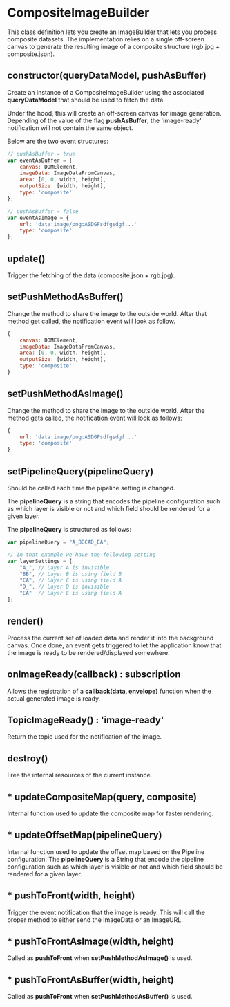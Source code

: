 # CompositeImageBuilder

This class definition lets you create an ImageBuilder that lets you process composite
datasets. The implementation relies on a single off-screen canvas to generate the
resulting image of a composite structure (rgb.jpg + composite.json).

## constructor(queryDataModel, pushAsBuffer)

Create an instance of a CompositeImageBuilder using the associated
__queryDataModel__ that should be used to fetch the data.

Under the hood, this will create an off-screen canvas for image generation.
Depending of the value of the flag __pushAsBuffer__, the 'image-ready' notification
will not contain the same object.

Below are the two event structures:

```js
// pushAsBuffer = true
var eventAsBuffer = {
    canvas: DOMElement,
    imageData: ImageDataFromCanvas,
    area: [0, 0, width, height],
    outputSize: [width, height],
    type: 'composite'
};

// pushAsBuffer = false
var eventAsImage = {
    url: 'data:image/png:ASDGFsdfgsdgf...'
    type: 'composite'
};
```

## update()

Trigger the fetching of the data (composite.json + rgb.jpg).

## setPushMethodAsBuffer()

Change the method to share the image to the outside world.
After that method get called, the notification event will look as follow.

```js
{
    canvas: DOMElement,
    imageData: ImageDataFromCanvas,
    area: [0, 0, width, height],
    outputSize: [width, height],
    type: 'composite'
}
```

## setPushMethodAsImage()

Change the method to share the image to the outside world.
After the method gets called, the notification event will look as follows:

```js
{
    url: 'data:image/png:ASDGFsdfgsdgf...'
    type: 'composite'
}
```

## setPipelineQuery(pipelineQuery)

Should be called each time the pipeline setting is changed.

The __pipelineQuery__ is a string that encodes the pipeline configuration such as
which layer is visible or not and which field should be rendered for a given layer.

The __pipelineQuery__ is structured as follows:

```js
var pipelineQuery = "A_BBCAD_EA";

// In that example we have the following setting
var layerSettings = [
    "A_", // Layer A is invisible
    "BB", // Layer B is using field B
    "CA", // Layer C is using field A
    "D_", // Layer D is invisible
    "EA"  // Layer E is using field A
];
```

## render()

Process the current set of loaded data and render it into the background canvas.
Once done, an event gets triggered to let the application know that the image is
ready to be rendered/displayed somewhere.

## onImageReady(callback) : subscription

Allows the registration of a __callback(data, envelope)__ function when the
actual generated image is ready.

## TopicImageReady() : 'image-ready'

Return the topic used for the notification of the image.

## destroy()

Free the internal resources of the current instance.

## * updateCompositeMap(query, composite)

Internal function used to update the composite map for faster rendering.

## * updateOffsetMap(pipelineQuery)

Internal function used to update the offset map based on the Pipeline configuration.
The __pipelineQuery__ is a String that encode the pipeline configuration such as
which layer is visible or not and which field should be rendered for a given layer.

## * pushToFront(width, height)

Trigger the event notification that the image is ready. This will call the proper
method to either send the ImageData or an ImageURL.

## * pushToFrontAsImage(width, height)

Called as __pushToFront__ when __setPushMethodAsImage()__ is used.

## * pushToFrontAsBuffer(width, height)

Called as __pushToFront__ when __setPushMethodAsBuffer()__ is used.


